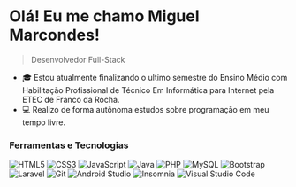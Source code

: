 <!-- Título e descrição -->
# Olá! Eu me chamo Miguel Marcondes!

> Desenvolvedor Full-Stack

<!-- Descrição pessoal e conquistas -->
- 🎓 Estou atualmente finalizando o ultimo semestre do Ensino Médio com Habilitação Profissional de Técnico Em Informática para Internet pela ETEC de Franco da Rocha.
- 💻 Realizo de forma autônoma estudos sobre programação em meu tempo livre.

<!-- Ferramentas e tecnologias -->
### Ferramentas e Tecnologias

![HTML5](https://img.shields.io/badge/-HTML5-orange?logo=html5&logoColor=white)
![CSS3](https://img.shields.io/badge/-CSS3-blue?logo=css3&logoColor=white)
![JavaScript](https://img.shields.io/badge/-JavaScript-yellow?logo=javascript&logoColor=white)
![Java](https://img.shields.io/badge/-Java-007396?logo=java&logoColor=white)
![PHP](https://img.shields.io/badge/-PHP-777BB4?logo=php&logoColor=white)
![MySQL](https://img.shields.io/badge/-MySQL-blue?logo=mysql&logoColor=white)
![Bootstrap](https://img.shields.io/badge/-Bootstrap-purple?logo=bootstrap&logoColor=white)
![Laravel](https://img.shields.io/badge/-Laravel-red?logo=laravel&logoColor=white)
![Git](https://img.shields.io/badge/-Git-red?logo=git&logoColor=white)
![Android Studio](https://img.shields.io/badge/-Android%20Studio-3DDC84?logo=android%20studio&logoColor=white)
![Insomnia](https://img.shields.io/badge/-Insomnia-4000BF?logo=insomnia&logoColor=white)
![Visual Studio Code](https://img.shields.io/badge/-VS%20Code-007ACC?logo=visual%20studio%20code&logoColor=white)
